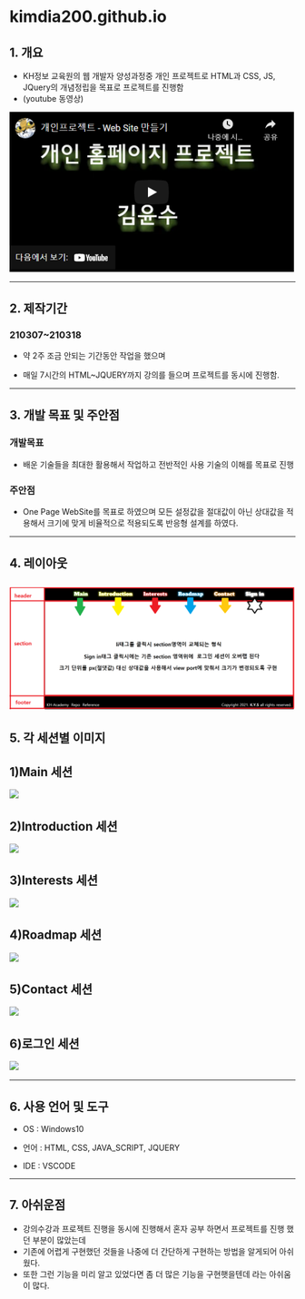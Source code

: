 # kimdia200.github.io

## 1. 개요

- KH정보 교육원의 웹 개발자 양성과정중 개인 프로젝트로 HTML과 CSS, JS, JQuery의 개념정립을 목표로 프로젝트를 진행함
- (youtube 동영상)

[![Watch the video](./ReadMe/youtube.png)](https://youtu.be/4bTAfexNX58)

---

## 2. 제작기간

### 210307~210318

- 약 2주 조금 안되는 기간동안 작업을 했으며

- 매일 7시간의 HTML~JQUERY까지 강의를 들으며 프로젝트를 동시에 진행함.

---

## 3. 개발 목표 및 주안점

### 개발목표

- 배운 기술들을 최대한 활용해서 작업하고 전반적인 사용 기술의 이해를 목표로 진행

### 주안점

- One Page WebSite를 목표로 하였으며 모든 설정값을 절대값이 아닌 상대값을 적용해서 크기에 맞게 비율적으로 적용되도록 반응형 설계를 하였다.

---

## 4. 레이아웃

## ![](./ReadMe/Layout_Structure.png)

## 5. 각 세션별 이미지

## 1)Main 세션

![](./ReadMe/main.gif)

## 2)Introduction 세션

![](./ReadMe/Introduction.gif)

## 3)Interests 세션

![](./ReadMe/Interests.gif)

## 4)Roadmap 세션

![](./ReadMe/Roadmap.gif)

## 5)Contact 세션

![](./ReadMe/Contact.gif)

## 6)로그인 세션

![](./ReadMe/SignIn.gif)

---

## 6. 사용 언어 및 도구

- OS : Windows10

- 언어 : HTML, CSS, JAVA_SCRIPT, JQUERY

- IDE : VSCODE

---

## 7. 아쉬운점

- 강의수강과 프로젝트 진행을 동시에 진행해서 혼자 공부 하면서 프로젝트를 진행 했던 부분이 많았는데
- 기존에 어렵게 구현했던 것들을 나중에 더 간단하게 구현하는 방법을 알게되어 아쉬웠다.
- 또한 그런 기능을 미리 알고 있었다면 좀 더 많은 기능을 구현햇을텐데 라는 아쉬움이 많다.
